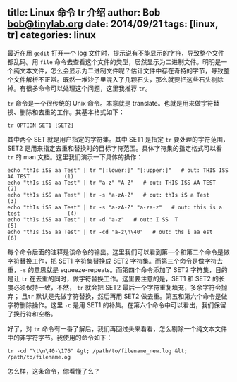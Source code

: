 title: Linux 命令 tr 介绍
author: Bob <bob@tinylab.org>
date: 2014/09/21
tags: [linux, tr]
categories: linux
---

最近在用 `gedit` 打开一个 log 文件时，提示说有不能显示的字符，导致整个文件都乱码。用 `file` 命令去查看这个文件的类型，居然显示为二进制文件。明明是一个纯文本文件，怎么会显示为二进制文件呢？估计文件中存在奇特的字节，导致整个文件解析不正常。既然一堆沙子里混入了几颗石头，那么就要把这些石头剔除掉。有很多命令可以处理这个问题，这里我推荐 `tr`。

`tr` 命令是一个很传统的 Unix 命令。本意就是 translate。也就是用来做字符替换、删除和去重的工作。其基本格式如下：

```
tr OPTION SET1 [SET2]
```

其中两个 SET 就是用户指定的字符集。其中 SET1 是指定 `tr` 要处理的字符范围，SET2 是用来指定去重和替换时的目标字符范围。具体字符集的指定格式可以看 `tr` 的 man 文档。这里我们演示一下具体的操作：

```
echo "thIs iSS aa Test" | tr "[:lower:]" "[:upper:]"   # out: THIS ISS AA TEST           (1)
echo "thIs iSS aa Test" | tr "a-z" "A-Z"   # out: THIS ISS AA TEST               (2)
echo "thIs iSS aa Test" | tr -s "a-zA-Z"   # out: thIs iS a Test               (3)
echo "thIs iSS aa Test" | tr -s "a-zA-Z" "a-za-z"   # out: this is a test               (4)
echo "thIs iSS aa Test" | tr -d "a-z"   # out: I SS  T                    (5)
echo "thIs iSS aa Test" | tr -cd "a-z\n\40"   # out: ths i aa est               (6)
```

每个命令后面的注释是该命令的输出。这里我们可以看到第一个和第二个命令是做字符替换工作，把 SET1 字符集替换成 SET2 字符集。而第三个命令是做字符去重，`-s` 的意思就是 squeeze-repeats。而第四个命令添加了 SET2 字符集，目的是让 `tr` 在去重的同时，做字符替换工作。这里要注意的是，SET1 和 SET2 的长度必须保持一致，不然， `tr` 就会把 SET2 最后一个字符重复填充，多余字符会抛弃； 且`tr` 默认是先做字符替换，然后再用 SET2 做去重。第五和第六个命令是做字符删除操作。这里 `-c` 是用 SET1 的补集。在第六个命令中可以看出，我们保留了换行符和空格。

好了，对 `tr` 命令有一番了解后，我们再回过头来看看，怎么剔除一个纯文本文件中的非字符字节。我使用的命令如下：

```
tr -cd "\t\n\40-\176" &gt; /path/to/filename_new.log &lt; /path/to/filename.og
```

怎么样，这条命令，你看懂了么？
